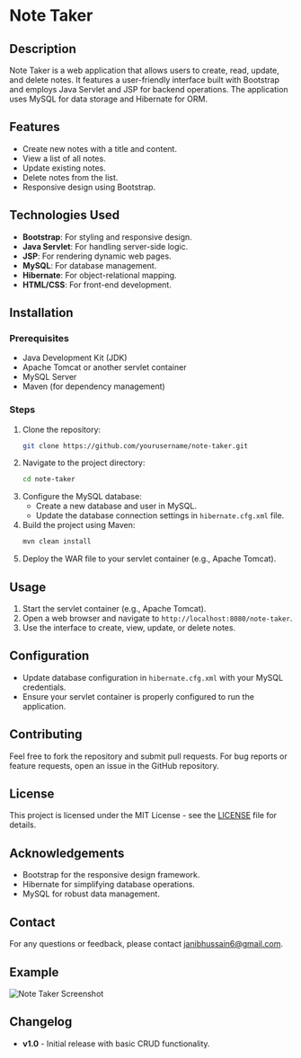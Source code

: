 # Note Taker

## Description
Note Taker is a web application that allows users to create, read, update, and delete notes. It features a user-friendly interface built with Bootstrap and employs Java Servlet and JSP for backend operations. The application uses MySQL for data storage and Hibernate for ORM.

## Features
- Create new notes with a title and content.
- View a list of all notes.
- Update existing notes.
- Delete notes from the list.
- Responsive design using Bootstrap.

## Technologies Used
- **Bootstrap**: For styling and responsive design.
- **Java Servlet**: For handling server-side logic.
- **JSP**: For rendering dynamic web pages.
- **MySQL**: For database management.
- **Hibernate**: For object-relational mapping.
- **HTML/CSS**: For front-end development.

## Installation

### Prerequisites
- Java Development Kit (JDK)
- Apache Tomcat or another servlet container
- MySQL Server
- Maven (for dependency management)

### Steps
1. Clone the repository:
    ```bash
    git clone https://github.com/yourusername/note-taker.git
    ```
2. Navigate to the project directory:
    ```bash
    cd note-taker
    ```
3. Configure the MySQL database:
    - Create a new database and user in MySQL.
    - Update the database connection settings in `hibernate.cfg.xml` file.
4. Build the project using Maven:
    ```bash
    mvn clean install
    ```
5. Deploy the WAR file to your servlet container (e.g., Apache Tomcat).

## Usage
1. Start the servlet container (e.g., Apache Tomcat).
2. Open a web browser and navigate to `http://localhost:8080/note-taker`.
3. Use the interface to create, view, update, or delete notes.

## Configuration
- Update database configuration in `hibernate.cfg.xml` with your MySQL credentials.
- Ensure your servlet container is properly configured to run the application.

## Contributing
Feel free to fork the repository and submit pull requests. For bug reports or feature requests, open an issue in the GitHub repository.

## License
This project is licensed under the MIT License - see the [LICENSE](LICENSE) file for details.

## Acknowledgements
- Bootstrap for the responsive design framework.
- Hibernate for simplifying database operations.
- MySQL for robust data management.

## Contact
For any questions or feedback, please contact [janibhussain6@gmail.com](mailto:janibhussain6@gmail.com).

## Example
![Note Taker Screenshot](link-to-screenshot)

## Changelog
- **v1.0** - Initial release with basic CRUD functionality.
